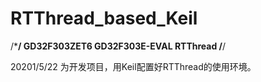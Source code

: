 # RTThread_based_Keil
/*******************/
GD32F303ZET6
GD32F303E-EVAL
RTThread
/******************/

20201/5/22
为开发项目，用Keil配置好RTThread的使用环境。
